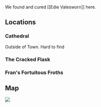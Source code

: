 We found and cured [[Edie Valesworn]] here.

## Locations
### Cathedral
Outside of Town. Hard to find

### The Cracked Flask

### Fran's Fortuitous Froths

## Map
![](https://cdn.discordapp.com/attachments/665983331497672727/726621942064480377/azmarin.png)